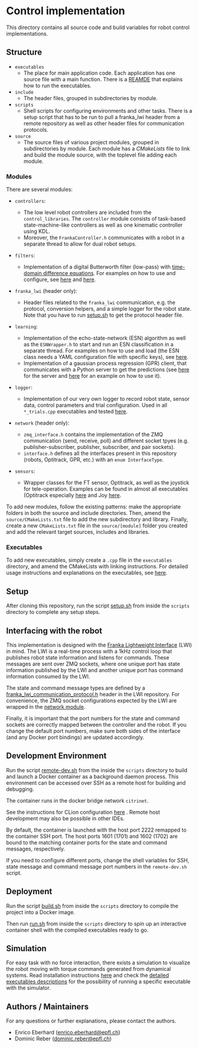 # Control implementation

This directory contains all source code and build variables for robot control implementations.

## Structure

- `executables`
    - The place for main application code. Each application has one source file with a main function. There is
      a [REAMDE](executables/README.md) that explains how to run the executables.
- `include`
    - The header files, grouped in subdirectories by module.
- `scripts`
    - Shell scripts for configuring environments and other tasks. There is a setup script that has to be run to pull a
      franka_lwi header from a remote repository as well as other header files for communication protocols.
- `source`
    - The source files of various project modules, grouped in subdirectories by module. Each module has a *CMakeLists*
      file to link and build the module source, with the toplevel file adding each module.

### Modules

There are several modules:

- `controllers`:
    - The low level robot controllers are included from the `control_libraries`. The `controller` module consists of
      task-based state-machine-like controllers as well as one kinematic controller using KDL.
    - Moreover, the `FrankaController.h` communicates with a robot in a separate thread to allow for dual robot setups.

- `filters`:
    - Implementation of a digital Butterworth filter (low-pass)
      with [time-domain difference equations](https://ch.mathworks.com/help/matlab/ref/filter.html). For examples on how
      to use and configure, see [here](source/filters/tests/test_digital_butter_filter.cpp)
      and [here](executables/optitrack_incision_trials.cpp).

- `franka_lwi` (header only):
    - Header files related to the `franka_lwi` communication, e.g. the protocol, conversion helpers, and a simple logger
      for the robot state. Note that you have to run [setup.sh](scripts/setup.sh) to get the protocol header file.

- `learning`:
    - Implementation of the echo-state-network (ESN) algorithm as well as the `ESNWrapper.h` to start and run an ESN
      classification in a separate thread. For examples on how to use and load (the ESN class needs a YAML configuration
      file with specific keys), see [here](source/learning/tests/).
    - Implementation of a gaussian process regression (GPR) client, that communicates with a Python server to get the
      predictions (see [here](../learning/python) for the server and [here](executables/tests/test_gpr_server.cpp)
      for an example on how to use it).

- `logger`:
    - Implementation of our very own logger to record robot state, sensor data, control parameters and trial
      configuration. Used in all `*_trials.cpp` executables and tested [here](source/logger/tests/test_json_logger.cpp).

- `network` (header only):
    - `zmq_interface.h` contains the implementation of the ZMQ communication (send, receive, poll) and different socket
      tpyes
      (e.g. publisher-subscriber, publisher, subscriber, and pair sockets).
    - `interface.h` defines all the interfaces present in this repository (robots, Optitrack, GPR, etc.) with
      an `enum InterfaceType`.

- `sensors`:
    - Wrapper classes for the FT sensor, Optitrack, as well as the joystick for tele-operation. Examples can be found in
      almost all executables (Optitrack especially [here](executables/optitrack_incision_trials.cpp) and Joy
      [here](executables/simple_joy_attractor.cpp).

To add new modules, follow the existing patterns:
make the appropriate folders in both the source and include directories. Then, amend the `source/CMakeLists.txt` file to
add the new subdirectory and library. Finally, create a new `CMakeLists.txt` file in the `source/[module]` folder you
created and add the relevant target sources, includes and libraries.

### Executables

To add new executables, simply create a `.cpp` file in the `executables` directory, and amend the CMakeLists with
linking instructions. For detailed usage instructions and explanations on the executables,
see [here](executables/README.md).

## Setup

After cloning this repository, run the script [setup.sh](scripts/setup.sh) from inside the `scripts` directory to
complete any setup steps.

## Interfacing with the robot

This implementation is designed with
the [Franka Lightweight Interface](https://github.com/epfl-lasa/franka_lightweight_interface) (LWI)
in mind. The LWI is a real-time process with a 1kHz control loop that publishes robot state information and listens for
commands. These messages are sent over ZMQ sockets, where one unique port has state information published by the LWI and
another unique port has command information consumed by the LWI.

The state and command message types are defined by
a [franka_lwi_communication_protocol.h](https://github.com/epfl-lasa/franka_lightweight_interface/blob/main/include/franka_lightweight_interface/franka_lwi_communication_protocol.h)
header in the LWI repository. For convenience, the ZMQ socket configurations expected by the LWI are wrapped in
the [network module](include/network/interfaces.h).

Finally, it is important that the port numbers for the state and command sockets are correctly mapped between the
controller and the robot. If you change the default port numbers, make sure both sides of the interface (and any Docker
port bindings) are updated accordingly.

## Development Environment

Run the script [remote-dev.sh](scripts/remote-dev.sh) from the inside the `scripts` directory to build and launch a
Docker container as a background daemon process. This environment can be accessed over SSH as a remote host for building
and debugging.

The container runs in the docker bridge network `citrinet`.

See the instructions for CLion
configuration [here](https://github.com/epfl-lasa/control_libraries/blob/main/CONTRIBUTING.md#configuring-the-development-environment)
. Remote host development may also be possible in other IDEs.

By default, the container is launched with the host port 2222 remapped to the container SSH port. The host ports 1601 (1701) 
and 1602 (1702) are bound to the matching container ports for the state and command messages, respectively.

If you need to configure different ports, change the shell variables for SSH, state message and command message port
numbers in the `remote-dev.sh` script.

## Deployment

Run the script [build.sh](scripts/build.sh) from inside the `scripts` directory to compile the project into a Docker
image.

Then run [run.sh](scripts/run.sh) from inside the `scripts` directory to spin up an interactive container shell with the
compiled executables ready to go.

## Simulation

For easy task with no force interaction, there exists a simulation to visualize the robot moving with torque commands
generated from dynamical systems. Read installation
instructions [here](executables/README.md#franka_papa_16-and-franka_quebec_17) and check
the [detailed executables descriptions](executables/README.md) for the possibility of running a specific executable with
the simulator.

## Authors / Maintainers

For any questions or further explanations, please contact the authors.

- Enrico Eberhard ([enrico.eberhard@epfl.ch](mailto:enrico.eberhard@epfl.ch))
- Dominic Reber ([dominic.reber@epfl.ch](mailto:dominic.reber@epfl.ch))